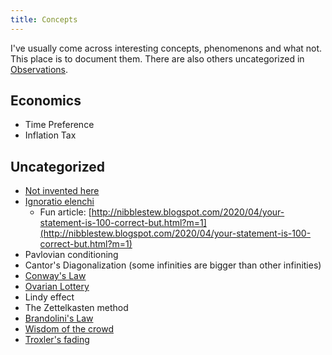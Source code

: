 ```yaml
---
title: Concepts
---
```


I've usually come across interesting concepts, phenomenons and what not. This place is to document them. There are also others uncategorized in [Observations](./observations).

## Economics

- Time Preference
- Inflation Tax

## Uncategorized

- [Not invented here](https://en.wikipedia.org/wiki/Not_invented_here)
- [Ignoratio elenchi](https://en.wikipedia.org/wiki/Irrelevant_conclusion)
  - Fun article: [http://nibblestew.blogspot.com/2020/04/your-statement-is-100-correct-but.html?m=1](http://nibblestew.blogspot.com/2020/04/your-statement-is-100-correct-but.html?m=1)
- Pavlovian conditioning
- Cantor's Diagonalization (some infinities are bigger than other infinities)
- [Conway's Law](https://en.wikipedia.org/wiki/Conway%27s_law)
- [Ovarian Lottery](https://www.businessinsider.com/warren-buffett-on-the-ovarian-lottery-2013-12)
- Lindy effect
- The Zettelkasten method
- [Brandolini's Law](https://en.wikipedia.org/wiki/Brandolini%27s_law)
- [Wisdom of the crowd](https://en.wikipedia.org/wiki/Wisdom_of_the_crowd)
- [Troxler's fading](https://en.wikipedia.org/wiki/Troxler's_fading)
